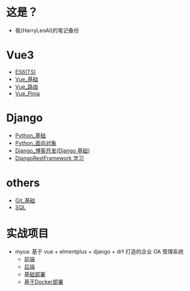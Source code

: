 # 这是？

- 我(HarryLeoAI)的笔记备份

# Vue3

- <a href="./ES6.md">ES6(TS)</a>
- <a href="./Vue_基础.md">Vue\_基础</a>
- <a href="./Vue_路由.md">Vue\_路由</a>
- <a href="./Vue_Pinia.md">Vue_Pinia</a>

# Django

- <a href="./Python_基础.md">Python\_基础</a>
- <a href="./Python_面向对象.md">Python\_面向对象</a>
- <a href="./Django博客开发.md">Django\_博客开发(Django 基础)</a>
- <a href="./DjangoRestFramework.md">DjangoRestFramework 学习</a>

# others

- <a href="./Git_基础.md">Git\_基础</a>
- <a href="./SQL.md">SQL</a>

# 实战项目

- myoa: 基于 vue + elmentplus + django + drf 打造的企业 OA 管理系统
  - <a href="https://github.com/HarryWebAI/myoa_frontend">前端</a>
  - <a href="https://github.com/HarryWebAI/myoa_backend">后端</a>
  - <a href="./基础部署.md">基础部署</a>
  - <a href="./基于Docker部署.md">基于Docker部署</a>